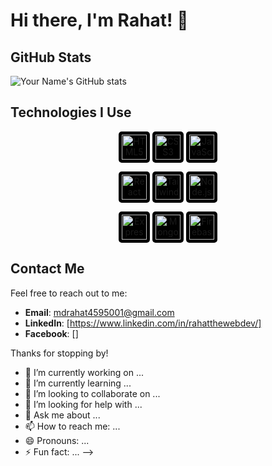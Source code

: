# Hi there, I'm Rahat! 👋


## GitHub Stats

![Your Name's GitHub stats](https://github-readme-stats.vercel.app/api?username=your-github-username&show_icons=true&theme=radical)

## Technologies I Use

<p align="center">
  <img src="https://cdn.jsdelivr.net/gh/devicons/devicon/icons/html5/html5-original.svg" alt="HTML5" width="40" height="40" style="background-color: black; padding: 5px; border-radius: 5px;"/>
  <img src="https://cdn.jsdelivr.net/gh/devicons/devicon/icons/css3/css3-original.svg" alt="CSS3" width="40" height="40" style="background-color: black; padding: 5px; border-radius: 5px;"/>
  <img src="https://cdn.jsdelivr.net/gh/devicons/devicon/icons/javascript/javascript-original.svg" alt="JavaScript" width="40" height="40" style="background-color: black; padding: 5px; border-radius: 5px;"/>
</p>
<p align="center">
  <img src="https://cdn.jsdelivr.net/gh/devicons/devicon/icons/react/react-original.svg" alt="React" width="40" height="40" style="background-color: black; padding: 5px; border-radius: 5px;"/>
  <img src="https://cdn.jsdelivr.net/gh/devicons/devicon/icons/tailwindcss/tailwindcss-plain.svg" alt="TailwindCSS" width="40" height="40" style="background-color: black; padding: 5px; border-radius: 5px;"/>
  <img src="https://cdn.jsdelivr.net/gh/devicons/devicon/icons/nodejs/nodejs-original.svg" alt="Node.js" width="40" height="40" style="background-color: black; padding: 5px; border-radius: 5px;"/>
</p>
<p align="center">
  <img src="https://cdn.jsdelivr.net/gh/devicons/devicon/icons/express/express-original.svg" alt="Express.js" width="40" height="40" style="background-color: black; padding: 5px; border-radius: 5px;"/>
  <img src="https://cdn.jsdelivr.net/gh/devicons/devicon/icons/mongodb/mongodb-original.svg" alt="MongoDB" width="40" height="40" style="background-color: black; padding: 5px; border-radius: 5px;"/>
  <img src="https://cdn.jsdelivr.net/gh/devicons/devicon/icons/firebase/firebase-plain.svg" alt="Firebase" width="40" height="40" style="background-color: black; padding: 5px; border-radius: 5px;"/>
</p>

## Contact Me

Feel free to reach out to me:

- **Email**: mdrahat4595001@gmail.com
- **LinkedIn**: [https://www.linkedin.com/in/rahatthewebdev/]
- **Facebook**: []

Thanks for stopping by!



- 🔭 I’m currently working on ...
- 🌱 I’m currently learning ...
- 👯 I’m looking to collaborate on ...
- 🤔 I’m looking for help with ...
- 💬 Ask me about ...
- 📫 How to reach me: ...
- 😄 Pronouns: ...
- ⚡ Fun fact: ...
-->
